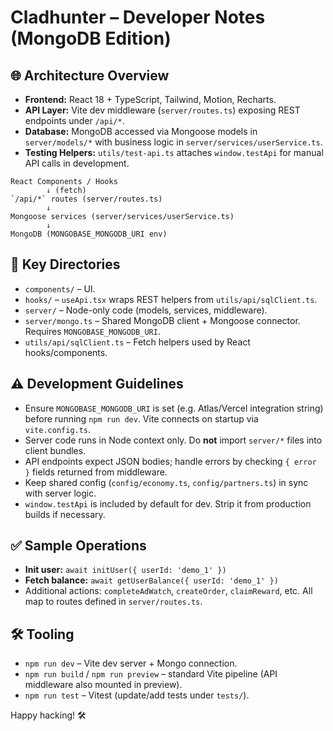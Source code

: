 # Cladhunter – Developer Notes (MongoDB Edition)

## 🌐 Architecture Overview
- **Frontend:** React 18 + TypeScript, Tailwind, Motion, Recharts.
- **API Layer:** Vite dev middleware (`server/routes.ts`) exposing REST endpoints under `/api/*`.
- **Database:** MongoDB accessed via Mongoose models in `server/models/*` with business logic in `server/services/userService.ts`.
- **Testing Helpers:** `utils/test-api.ts` attaches `window.testApi` for manual API calls in development.

```
React Components / Hooks
        ↓ (fetch)
`/api/*` routes (server/routes.ts)
        ↓
Mongoose services (server/services/userService.ts)
        ↓
MongoDB (MONGOBASE_MONGODB_URI env)
```

## 📁 Key Directories
- `components/` – UI.
- `hooks/` – `useApi.tsx` wraps REST helpers from `utils/api/sqlClient.ts`.
- `server/` – Node-only code (models, services, middleware).
- `server/mongo.ts` – Shared MongoDB client + Mongoose connector. Requires `MONGOBASE_MONGODB_URI`.
- `utils/api/sqlClient.ts` – Fetch helpers used by React hooks/components.

## ⚠️ Development Guidelines
- Ensure `MONGOBASE_MONGODB_URI` is set (e.g. Atlas/Vercel integration string) before running `npm run dev`. Vite connects on startup via `vite.config.ts`.
- Server code runs in Node context only. Do **not** import `server/*` files into client bundles.
- API endpoints expect JSON bodies; handle errors by checking `{ error }` fields returned from middleware.
- Keep shared config (`config/economy.ts`, `config/partners.ts`) in sync with server logic.
- `window.testApi` is included by default for dev. Strip it from production builds if necessary.

## ✅ Sample Operations
- **Init user:** `await initUser({ userId: 'demo_1' })`
- **Fetch balance:** `await getUserBalance({ userId: 'demo_1' })`
- Additional actions: `completeAdWatch`, `createOrder`, `claimReward`, etc. All map to routes defined in `server/routes.ts`.

## 🛠 Tooling
- `npm run dev` – Vite dev server + Mongo connection.
- `npm run build` / `npm run preview` – standard Vite pipeline (API middleware also mounted in preview).
- `npm run test` – Vitest (update/add tests under `tests/`).

Happy hacking! 🛠️
